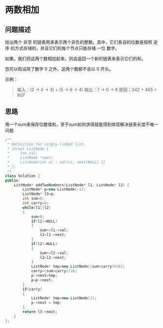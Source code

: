 # 两数相加
## 问题描述
给出两个 非空 的链表用来表示两个非负的整数。其中，它们各自的位数是按照 逆序 的方式存储的，并且它们的每个节点只能存储 一位 数字。

如果，我们将这两个数相加起来，则会返回一个新的链表来表示它们的和。

您可以假设除了数字 0 之外，这两个数都不会以 0 开头。

示例：

> 输入：(2 -> 4 -> 3) + (5 -> 6 -> 4)
输出：7 -> 0 -> 8
原因：342 + 465 = 807

## 思路
用一个sum来保存位数值和，至于sum如何求得就能得到体现解决链表长度不唯一问题
```cpp
/**
 * Definition for singly-linked list.
 * struct ListNode {
 *     int val;
 *     ListNode *next;
 *     ListNode(int x) : val(x), next(NULL) {}
 * };
 */
class Solution {
public:
    ListNode* addTwoNumbers(ListNode* l1, ListNode* l2) {
        ListNode* p=new ListNode(-1);
        ListNode* l3=p;
        int sum=0;
        int carry=0;
        while(l1||l2)
        {
            sum=0;
            if(l1!=NULL)
            {
                sum+=l1->val;
                l1=l1->next;
            }
            if(l2!=NULL)
            {
                sum+=l2->val;
                l2=l2->next;
            }
            ListNode* tmp=new ListNode((sum+carry)%10);
            carry=(sum+carry)/10;
            p->next=tmp;
            p=p->next;
        }
        if(carry)
        {
            ListNode* tmp=new ListNode(1);
            p->next = tmp;
        }
        return l3->next;
    }
};
```

